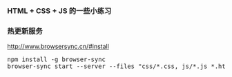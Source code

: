 ### HTML + CSS + JS 的一些小练习

### 热更新服务
http://www.browsersync.cn/#install
<pre>
npm install -g browser-sync
browser-sync start --server --files "css/*.css, js/*.js *.html"
</pre>